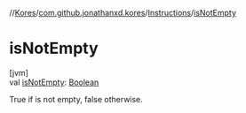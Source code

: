 //[Kores](../../../index.md)/[com.github.jonathanxd.kores](../index.md)/[Instructions](index.md)/[isNotEmpty](is-not-empty.md)

# isNotEmpty

[jvm]\
val [isNotEmpty](is-not-empty.md): [Boolean](https://kotlinlang.org/api/latest/jvm/stdlib/kotlin/-boolean/index.html)

True if is not empty, false otherwise.
